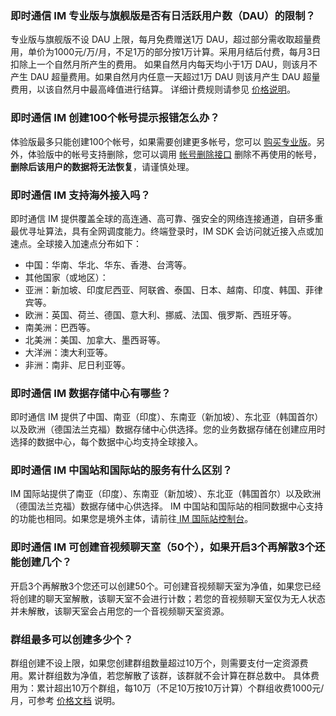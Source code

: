 [](id:Q1)
### 即时通信 IM 专业版与旗舰版是否有日活跃用户数（DAU）的限制？
专业版与旗舰版不设 DAU 上限，每月免费赠送1万 DAU，超过部分需收取超量费用，单价为1000元/万/月，不足1万的部分按1万计算。采用月结后付费，每月3日扣除上一个自然月所产生的费用。
如果自然月内每天均小于1万 DAU，则该月不产生 DAU 超量费用。如果自然月内任意一天超过1万 DAU 则该月产生 DAU 超量费用，以该自然月中最高峰值进行结算。 
详细计费规则请参见 [价格说明](https://cloud.tencent.com/document/product/269/11673)。

[](id:Q2)
### 即时通信 IM 创建100个帐号提示报错怎么办？
体验版最多只能创建100个帐号，如果需要创建更多帐号，您可以 [购买专业版](https://buy.cloud.tencent.com/avc)。另外，体验版中的帐号支持删除，您可以调用 [帐号删除接口](https://cloud.tencent.com/document/product/269/36443) 删除不再使用的帐号，**删除后该用户的数据将无法恢复**，请谨慎处理。

[](id:Q3)
### 即时通信 IM 支持海外接入吗？
即时通信 IM 提供覆盖全球的高连通、高可靠、强安全的网络连接通道，自研多重最优寻址算法，具有全网调度能力。终端登录时，IM SDK 会访问就近接入点或加速点。全球接入加速点分布如下：

- 中国：华南、华北、华东、香港、台湾等。
- 其他国家（或地区）：
 - 亚洲：新加坡、印度尼西亚、阿联酋、泰国、日本、越南、印度、韩国、菲律宾等。
 - 欧洲：英国、荷兰、德国、意大利、挪威、法国、俄罗斯、西班牙等。
 - 南美洲：巴西等。
 - 北美洲：美国、加拿大、墨西哥等。
 - 大洋洲：澳大利亚等。
 - 非洲：南非、尼日利亚等。

[](id:Q6)
###  即时通信 IM 数据存储中心有哪些？
即时通信 IM 提供了中国、南亚（印度）、东南亚（新加坡）、东北亚（韩国首尔）以及欧洲（德国法兰克福）数据存储中心供选择。您的业务数据存储在创建应用时选择的数据中心，每个数据中心均支持全球接入。

[](id:Q7)
### 即时通信 IM 中国站和国际站的服务有什么区别？

 IM 国际站提供了南亚（印度）、东南亚（新加坡）、东北亚（韩国首尔）以及欧洲（德国法兰克福）数据存储中心供选择。 IM 中国站和国际站的相同数据中心支持的功能也相同。如果您是境外主体，请前往[ IM 国际站控制台](https://intl.cloud.tencent.com/login?s_url=https%3A%2F%2Fconsole.intl.cloud.tencent.com%2Fim%3Ffrom%3D15215)。
 
[](id:Q4)
### 即时通信 IM 可创建音视频聊天室（50个），如果开启3个再解散3个还能创建几个？
开启3个再解散3个您还可以创建50个。可创建音视频聊天室为净值，如果您已经将创建的聊天室解散，该聊天室不会进行计数；若您的音视频聊天室仅为无人状态并未解散，该聊天室会占用您的一个音视频聊天室资源。

[](id:Q5)
### 群组最多可以创建多少个？
群组创建不设上限，如果您创建群组数量超过10万个，则需要支付一定资源费用。累计群组数为净值，若您解散了该群，该群就不会计算在群总数中。
具体费用为：累计超出10万个群组，每10万（不足10万按10万计算）个群组收费1000元/月，可参考 [价格文档](https://cloud.tencent.com/document/product/269/11673) 说明。

